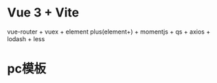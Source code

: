 # Vue 3 + Vite
vue-router + vuex + element plus(element+) + momentjs + qs + axios + lodash + less
# pc模板

